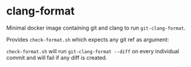 # clang-format

Minimal docker image containing git and clang to run `git-clang-format`.

Provides `check-format.sh` which expects any git ref as argument:

`check-format.sh` will run `git-clang-format --diff` on every individual
commit and will fail if any diff is created.
